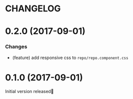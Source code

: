 # CHANGELOG

<a name="0.2.0"></a>
# 0.2.0 (2017-09-01)

### Changes

* (feature)  add responsive css to `repo/repo.component.css`


<a name="0.1.0"></a>
# 0.1.0 (2017-09-01)

Initial version released🎉
